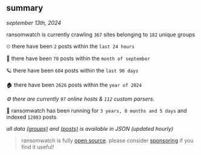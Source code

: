 
## summary
_september 13th, 2024_

ransomwatch is currently crawling `367` sites belonging to `182` unique groups

⏲ there have been `2` posts within the `last 24 hours`

🦈 there have been `70` posts within the `month of september`

🪐 there have been `604` posts within the `last 90 days`

🏚 there have been `2626` posts within the `year of 2024`

_⚙️ there are currently `97` online hosts & `112` custom parsers._

🦕 ransomwatch has been running for `3 years, 0 months and 5 days` and indexed `12083` posts

_all data  [(groups)](http://ransomwhat.telemetry.ltd/groups) and [(posts)](http://ransomwhat.telemetry.ltd/posts) is available in JSON (updated hourly)_

> ransomwatch is fully [open source](https://github.com/joshhighet/ransomwatch#ransomwatch--). please consider [sponsoring](https://github.com/sponsors/joshhighet) if you find it useful!
